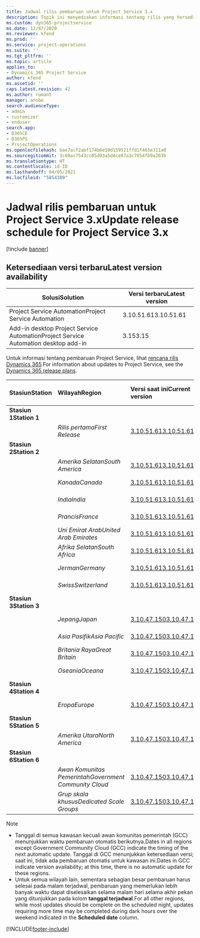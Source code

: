 ```yaml
---
title: Jadwal rilis pembaruan untuk Project Service 3.x
description: Topik ini menyediakan informasi tentang rilis yang tersedia dan yang akan datang dari Dynamics 365 Project Service Automation.
ms.custom: dyn365-projectservice
ms.date: 12/07/2020
ms.reviewer: kfend
ms.prod: ''
ms.service: project-operations
ms.suite: ''
ms.tgt_pltfrm: ''
ms.topic: article
applies_to:
- Dynamics 365 Project Service
author: kfend
ms.assetid: ''
caps.latest.revision: 42
ms.author: rumant
manager: annbe
search.audienceType:
- admin
- customizer
- enduser
search.app:
- D365CE
- D365PS
- ProjectOperations
ms.openlocfilehash: bae7acf2abf174b6e59d159521ffd1f465e311a0
ms.sourcegitcommit: 3c60ac7543cc05d93a5d4ce87a3c7854fb9a203b
ms.translationtype: HT
ms.contentlocale: id-ID
ms.lasthandoff: 04/05/2021
ms.locfileid: "5854389"
---
```

# <a name="update-release-schedule-for-project-service-3x"></a><span data-ttu-id="06c61-103">Jadwal rilis pembaruan untuk Project Service 3.x</span><span class="sxs-lookup"><span data-stu-id="06c61-103">Update release schedule for Project Service 3.x</span></span>

[!include [banner](../includes/psa-now-project-operations.md)]

## <a name="latest-version-availability"></a><span data-ttu-id="06c61-104">Ketersediaan versi terbaru</span><span class="sxs-lookup"><span data-stu-id="06c61-104">Latest version availability</span></span>

| <span data-ttu-id="06c61-105">Solusi</span><span class="sxs-lookup"><span data-stu-id="06c61-105">Solution</span></span>  | <span data-ttu-id="06c61-106">Versi terbaru</span><span class="sxs-lookup"><span data-stu-id="06c61-106">Latest version</span></span> |
|-------|----|
| <span data-ttu-id="06c61-107">Project Service Automation</span><span class="sxs-lookup"><span data-stu-id="06c61-107">Project Service Automation</span></span>    | <span data-ttu-id="06c61-108">3.10.51.61</span><span class="sxs-lookup"><span data-stu-id="06c61-108">3.10.51.61</span></span> |
| <span data-ttu-id="06c61-109">Add-in desktop Project Service Automation</span><span class="sxs-lookup"><span data-stu-id="06c61-109">Project Service Automation desktop add-in</span></span>                | <span data-ttu-id="06c61-110">3.15</span><span class="sxs-lookup"><span data-stu-id="06c61-110">3.15</span></span>          |

<span data-ttu-id="06c61-111">Untuk informasi tentang pembaruan Project Service, lihat [rencana rilis Dynamics 365](https://docs.microsoft.com/dynamics365/release-plans/).</span><span class="sxs-lookup"><span data-stu-id="06c61-111">For information about updates to Project Service, see the [Dynamics 365 release plans](https://docs.microsoft.com/dynamics365/release-plans/).</span></span> 

| <span data-ttu-id="06c61-112">Stasiun</span><span class="sxs-lookup"><span data-stu-id="06c61-112">Station</span></span>  | <span data-ttu-id="06c61-113">Wilayah</span><span class="sxs-lookup"><span data-stu-id="06c61-113">Region</span></span> | <span data-ttu-id="06c61-114">Versi saat ini</span><span class="sxs-lookup"><span data-stu-id="06c61-114">Current version</span></span> | <span data-ttu-id="06c61-115">Versi berikutnya</span><span class="sxs-lookup"><span data-stu-id="06c61-115">Next version</span></span> |  <span data-ttu-id="06c61-116">Tanggal terjadwal</span><span class="sxs-lookup"><span data-stu-id="06c61-116">Scheduled date</span></span>
| :---   | :---   | :---   | :---   |:---   |         
|<span data-ttu-id="06c61-117"><strong>Stasiun 1</strong></span><span class="sxs-lookup"><span data-stu-id="06c61-117"><strong>Station 1</strong></span></span> | |  |  | |
| | <span data-ttu-id="06c61-118"><i>Rilis pertama</i></span><span class="sxs-lookup"><span data-stu-id="06c61-118"><i>First Release</i></span></span> | [<span data-ttu-id="06c61-119">3.10.51.61</span><span class="sxs-lookup"><span data-stu-id="06c61-119">3.10.51.61</span></span>](whats-new-ur-30.md) | <span data-ttu-id="06c61-120">TBD</span><span class="sxs-lookup"><span data-stu-id="06c61-120">TBD</span></span> | <span data-ttu-id="06c61-121">23 April 2021</span><span class="sxs-lookup"><span data-stu-id="06c61-121">April 23, 2021</span></span>
|<span data-ttu-id="06c61-122"><strong>Stasiun 2</strong></span><span class="sxs-lookup"><span data-stu-id="06c61-122"><strong>Station 2</strong></span></span> | |  |  | |
| | <span data-ttu-id="06c61-123"><i>Amerika Selatan</i></span><span class="sxs-lookup"><span data-stu-id="06c61-123"><i>South America</i></span></span> | [<span data-ttu-id="06c61-124">3.10.51.61</span><span class="sxs-lookup"><span data-stu-id="06c61-124">3.10.51.61</span></span>](whats-new-ur-30.md) | <span data-ttu-id="06c61-125">TBD</span><span class="sxs-lookup"><span data-stu-id="06c61-125">TBD</span></span> | <span data-ttu-id="06c61-126">30 April 2021</span><span class="sxs-lookup"><span data-stu-id="06c61-126">April 30, 2021</span></span>
| | <span data-ttu-id="06c61-127"><i>Kanada</i></span><span class="sxs-lookup"><span data-stu-id="06c61-127"><i>Canada</i></span></span> | [<span data-ttu-id="06c61-128">3.10.51.61</span><span class="sxs-lookup"><span data-stu-id="06c61-128">3.10.51.61</span></span>](whats-new-ur-30.md) | <span data-ttu-id="06c61-129">TBD</span><span class="sxs-lookup"><span data-stu-id="06c61-129">TBD</span></span> | <span data-ttu-id="06c61-130">30 April 2021</span><span class="sxs-lookup"><span data-stu-id="06c61-130">April 30, 2021</span></span>
| | <span data-ttu-id="06c61-131"><i>India</i></span><span class="sxs-lookup"><span data-stu-id="06c61-131"><i>India</i></span></span> | [<span data-ttu-id="06c61-132">3.10.51.61</span><span class="sxs-lookup"><span data-stu-id="06c61-132">3.10.51.61</span></span>](whats-new-ur-30.md) | <span data-ttu-id="06c61-133">TBD</span><span class="sxs-lookup"><span data-stu-id="06c61-133">TBD</span></span> | <span data-ttu-id="06c61-134">30 April 2021</span><span class="sxs-lookup"><span data-stu-id="06c61-134">April 30, 2021</span></span>
| | <span data-ttu-id="06c61-135"><i>Prancis</i></span><span class="sxs-lookup"><span data-stu-id="06c61-135"><i>France</i></span></span> | [<span data-ttu-id="06c61-136">3.10.51.61</span><span class="sxs-lookup"><span data-stu-id="06c61-136">3.10.51.61</span></span>](whats-new-ur-30.md) | <span data-ttu-id="06c61-137">TBD</span><span class="sxs-lookup"><span data-stu-id="06c61-137">TBD</span></span> | <span data-ttu-id="06c61-138">30 April 2021</span><span class="sxs-lookup"><span data-stu-id="06c61-138">April 30, 2021</span></span>
| | <span data-ttu-id="06c61-139"><i>Uni Emirat Arab</i></span><span class="sxs-lookup"><span data-stu-id="06c61-139"><i>United Arab Emirates</i></span></span> | [<span data-ttu-id="06c61-140">3.10.51.61</span><span class="sxs-lookup"><span data-stu-id="06c61-140">3.10.51.61</span></span>](whats-new-ur-30.md) | <span data-ttu-id="06c61-141">TBD</span><span class="sxs-lookup"><span data-stu-id="06c61-141">TBD</span></span> | <span data-ttu-id="06c61-142">30 April 2021</span><span class="sxs-lookup"><span data-stu-id="06c61-142">April 30, 2021</span></span>
| | <span data-ttu-id="06c61-143"><i>Afrika Selatan</i></span><span class="sxs-lookup"><span data-stu-id="06c61-143"><i>South Africa</i></span></span> | [<span data-ttu-id="06c61-144">3.10.51.61</span><span class="sxs-lookup"><span data-stu-id="06c61-144">3.10.51.61</span></span>](whats-new-ur-30.md) | <span data-ttu-id="06c61-145">TBD</span><span class="sxs-lookup"><span data-stu-id="06c61-145">TBD</span></span> | <span data-ttu-id="06c61-146">30 April 2021</span><span class="sxs-lookup"><span data-stu-id="06c61-146">April 30, 2021</span></span>
| | <span data-ttu-id="06c61-147"><i>Jerman</i></span><span class="sxs-lookup"><span data-stu-id="06c61-147"><i>Germany</i></span></span> | [<span data-ttu-id="06c61-148">3.10.51.61</span><span class="sxs-lookup"><span data-stu-id="06c61-148">3.10.51.61</span></span>](whats-new-ur-30.md) | <span data-ttu-id="06c61-149">TBD</span><span class="sxs-lookup"><span data-stu-id="06c61-149">TBD</span></span> | <span data-ttu-id="06c61-150">30 April 2021</span><span class="sxs-lookup"><span data-stu-id="06c61-150">April 30, 2021</span></span>
| | <span data-ttu-id="06c61-151"><i>Swiss</i></span><span class="sxs-lookup"><span data-stu-id="06c61-151"><i>Switzerland</i></span></span> | [<span data-ttu-id="06c61-152">3.10.51.61</span><span class="sxs-lookup"><span data-stu-id="06c61-152">3.10.51.61</span></span>](whats-new-ur-30.md) | <span data-ttu-id="06c61-153">TBD</span><span class="sxs-lookup"><span data-stu-id="06c61-153">TBD</span></span> | <span data-ttu-id="06c61-154">30 April 2021</span><span class="sxs-lookup"><span data-stu-id="06c61-154">April 30, 2021</span></span>
|<span data-ttu-id="06c61-155"><strong>Stasiun 3</strong></span><span class="sxs-lookup"><span data-stu-id="06c61-155"><strong>Station 3</strong></span></span> | |  |  | |
| | <span data-ttu-id="06c61-156"><i>Jepang</i></span><span class="sxs-lookup"><span data-stu-id="06c61-156"><i>Japan</i></span></span> | [<span data-ttu-id="06c61-157">3.10.47.150</span><span class="sxs-lookup"><span data-stu-id="06c61-157">3.10.47.150</span></span>](whats-new-ur-29-5.md) | [<span data-ttu-id="06c61-158">3.10.51.61</span><span class="sxs-lookup"><span data-stu-id="06c61-158">3.10.51.61</span></span>](whats-new-ur-30.md) | <span data-ttu-id="06c61-159">9 April 2021</span><span class="sxs-lookup"><span data-stu-id="06c61-159">April 9, 2021</span></span>
| | <span data-ttu-id="06c61-160"><i>Asia Pasifik</i></span><span class="sxs-lookup"><span data-stu-id="06c61-160"><i>Asia Pacific</i></span></span> | [<span data-ttu-id="06c61-161">3.10.47.150</span><span class="sxs-lookup"><span data-stu-id="06c61-161">3.10.47.150</span></span>](whats-new-ur-29-5.md) | [<span data-ttu-id="06c61-162">3.10.51.61</span><span class="sxs-lookup"><span data-stu-id="06c61-162">3.10.51.61</span></span>](whats-new-ur-30.md) | <span data-ttu-id="06c61-163">9 April 2021</span><span class="sxs-lookup"><span data-stu-id="06c61-163">April 9, 2021</span></span>
| | <span data-ttu-id="06c61-164"><i>Britania Raya</i></span><span class="sxs-lookup"><span data-stu-id="06c61-164"><i>Great Britain</i></span></span> | [<span data-ttu-id="06c61-165">3.10.47.150</span><span class="sxs-lookup"><span data-stu-id="06c61-165">3.10.47.150</span></span>](whats-new-ur-29-5.md) | [<span data-ttu-id="06c61-166">3.10.51.61</span><span class="sxs-lookup"><span data-stu-id="06c61-166">3.10.51.61</span></span>](whats-new-ur-30.md) | <span data-ttu-id="06c61-167">9 April 2021</span><span class="sxs-lookup"><span data-stu-id="06c61-167">April 9, 2021</span></span>
| | <span data-ttu-id="06c61-168"><i>Oseania</i></span><span class="sxs-lookup"><span data-stu-id="06c61-168"><i>Oceana</i></span></span> | [<span data-ttu-id="06c61-169">3.10.47.150</span><span class="sxs-lookup"><span data-stu-id="06c61-169">3.10.47.150</span></span>](whats-new-ur-29-5.md) | [<span data-ttu-id="06c61-170">3.10.51.61</span><span class="sxs-lookup"><span data-stu-id="06c61-170">3.10.51.61</span></span>](whats-new-ur-30.md) | <span data-ttu-id="06c61-171">9 April 2021</span><span class="sxs-lookup"><span data-stu-id="06c61-171">April 9, 2021</span></span>
|<span data-ttu-id="06c61-172"><strong>Stasiun 4</strong></span><span class="sxs-lookup"><span data-stu-id="06c61-172"><strong>Station 4</strong></span></span> | |  |  | |
| | <span data-ttu-id="06c61-173"><i>Eropa</i></span><span class="sxs-lookup"><span data-stu-id="06c61-173"><i>Europe</i></span></span> | [<span data-ttu-id="06c61-174">3.10.47.150</span><span class="sxs-lookup"><span data-stu-id="06c61-174">3.10.47.150</span></span>](whats-new-ur-29-5.md) | [<span data-ttu-id="06c61-175">3.10.51.61</span><span class="sxs-lookup"><span data-stu-id="06c61-175">3.10.51.61</span></span>](whats-new-ur-30.md) | <span data-ttu-id="06c61-176">16 April 2021</span><span class="sxs-lookup"><span data-stu-id="06c61-176">April 16, 2021</span></span>
|<span data-ttu-id="06c61-177"><strong>Stasiun 5</strong></span><span class="sxs-lookup"><span data-stu-id="06c61-177"><strong>Station 5</strong></span></span> | |  |  | |
| | <span data-ttu-id="06c61-178"><i>Amerika Utara</i></span><span class="sxs-lookup"><span data-stu-id="06c61-178"><i>North America</i></span></span> | [<span data-ttu-id="06c61-179">3.10.47.150</span><span class="sxs-lookup"><span data-stu-id="06c61-179">3.10.47.150</span></span>](whats-new-ur-29-5.md) | [<span data-ttu-id="06c61-180">3.10.51.61</span><span class="sxs-lookup"><span data-stu-id="06c61-180">3.10.51.61</span></span>](whats-new-ur-30.md) | <span data-ttu-id="06c61-181">23 April 2021</span><span class="sxs-lookup"><span data-stu-id="06c61-181">April 23, 2021</span></span>
|<span data-ttu-id="06c61-182"><strong>Stasiun 6</strong></span><span class="sxs-lookup"><span data-stu-id="06c61-182"><strong>Station 6</strong></span></span> | |  |  | |
| | <span data-ttu-id="06c61-183"><i>Awan Komunitas Pemerintah</i></span><span class="sxs-lookup"><span data-stu-id="06c61-183"><i>Government Community Cloud</i></span></span> | [<span data-ttu-id="06c61-184">3.10.47.150</span><span class="sxs-lookup"><span data-stu-id="06c61-184">3.10.47.150</span></span>](whats-new-ur-29-5.md) | [<span data-ttu-id="06c61-185">3.10.51.61</span><span class="sxs-lookup"><span data-stu-id="06c61-185">3.10.51.61</span></span>](whats-new-ur-30.md) | <span data-ttu-id="06c61-186">30 April 2021</span><span class="sxs-lookup"><span data-stu-id="06c61-186">April 30, 2021</span></span>
| | <span data-ttu-id="06c61-187"><i>Grup skala khusus</i></span><span class="sxs-lookup"><span data-stu-id="06c61-187"><i>Dedicated Scale Groups</i></span></span> | [<span data-ttu-id="06c61-188">3.10.47.150</span><span class="sxs-lookup"><span data-stu-id="06c61-188">3.10.47.150</span></span>](whats-new-ur-29-5.md) | [<span data-ttu-id="06c61-189">3.10.51.61</span><span class="sxs-lookup"><span data-stu-id="06c61-189">3.10.51.61</span></span>](whats-new-ur-30.md) | <span data-ttu-id="06c61-190">30 April 2021</span><span class="sxs-lookup"><span data-stu-id="06c61-190">April 30, 2021</span></span>

>[!Note]
> - <span data-ttu-id="06c61-191">Tanggal di semua kawasan kecuali awan komunitas pemerintah (GCC) menunjukkan waktu pembaruan otomatis berikutnya.</span><span class="sxs-lookup"><span data-stu-id="06c61-191">Dates in all regions except Government Community Cloud (GCC) indicate the timing of the next automatic update.</span></span> <span data-ttu-id="06c61-192">Tanggal di GCC menunjukkan ketersediaan versi; saat ini, tidak ada pembaruan otomatis untuk kawasan ini.</span><span class="sxs-lookup"><span data-stu-id="06c61-192">Dates in GCC indicate version availability; at this time, there is no automatic update for these regions.</span></span>
> - <span data-ttu-id="06c61-193">Untuk semua wilayah lain, sementara sebagian besar pembaruan harus selesai pada malam terjadwal, pembaruan yang memerlukan lebih banyak waktu dapat diselesaikan selama malam hari selama akhir pekan yang ditunjukkan pada kolom **tanggal terjadwal**.</span><span class="sxs-lookup"><span data-stu-id="06c61-193">For all other regions, while most updates should be complete on the scheduled night, updates requiring more time may be completed during dark hours over the weekend indicated in the **Scheduled date** column.</span></span>


[!INCLUDE[footer-include](../includes/footer-banner.md)]
